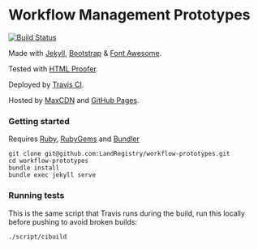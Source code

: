 Workflow Management Prototypes
===================
[![Build Status](https://travis-ci.org/LandRegistry/workflow-prototypes.svg?branch=master)](https://travis-ci.org/LandRegistry/workflow-prototypes)

Made with [Jekyll](http://jekyllrb.com/), [Bootstrap](http://getbootstrap.com/) & [Font Awesome](http://fortawesome.github.io/Font-Awesome/).

Tested with [HTML Proofer](https://github.com/gjtorikian/html-proofer).

Deployed by [Travis CI](https://travis-ci.org/matthew-shaw/matthew-shaw.github.io).

Hosted by [MaxCDN](http://www.bootstrapcdn.com/) and [GitHub Pages](https://pages.github.com/).

### Getting started
Requires [Ruby](https://www.ruby-lang.org/en/downloads/),  [RubyGems](http://rubygems.org/pages/download) and [Bundler](http://bundler.io)
```
git clone git@github.com:LandRegistry/workflow-prototypes.git
cd workflow-prototypes
bundle install
bundle exec jekyll serve
```

### Running tests
This is the same script that Travis runs during the build, run this locally before pushing to avoid broken builds:
```
./script/cibuild
```
